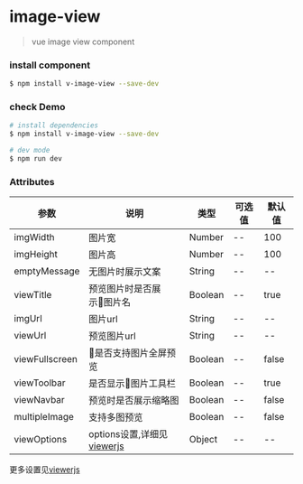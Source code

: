 # image-view

> vue image view component

<div style="text-align:center">
</div>

### install component

```bash
$ npm install v-image-view --save-dev
```

### check Demo

```bash
# install dependencies
$ npm install v-image-view --save-dev

# dev mode
$ npm run dev

```


### Attributes

参数            | 说明                                                                 | 类型             | 可选值                              | 默认值
------------- | ------------------------------------------------------------------ | -------------- | -------------------------------- | -----
imgWidth      | 图片宽                                                                | Number         | --                   | 100
imgHeight         | 图片高                                                                | Number | --                               | 100
emptyMessage     | 无图片时展示文案                                                             | String         | --                               | --
viewTitle     | 预览图片时是否展示图片名                                                             | Boolean         | --                               | true
imgUrl   | 图片url                                                            | String         | --                               | --
viewUrl      | 预览图片url                                                                 | String        | --                               | --
viewFullscreen          | 是否支持图片全屏预览                                    | Boolean         | --               | false
viewToolbar          | 是否显示图片工具栏                                                            | Boolean         | --                               | true
viewNavbar          | 预览时是否展示缩略图                                      | Boolean         | --                               | false
multipleImage      | 支持多图预览 | Boolean | --                               | false
viewOptions | options设置,详细见[viewerjs](https://github.com/fengyuanchen/viewerjs)                                                          | Object         | --                          | --


更多设置见[viewerjs](https://github.com/fengyuanchen/viewerjs)

